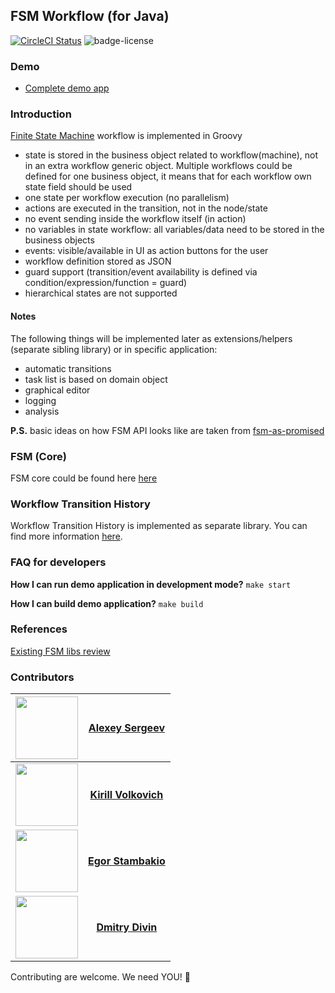 ## FSM Workflow (for Java)

[![CircleCI Status](https://circleci.com/gh/OpusCapita/fsm-workflow-jvm/tree/master.svg?style=shield&circle-token=:circle-token)](https://circleci.com/gh/OpusCapita/fsm-workflow-jvm)
![badge-license](https://img.shields.io/github/license/OpusCapita/fsm-workflow-jvm.svg)

### Demo

- [Complete demo app](https://github.com/OpusCapita/fsm-workflow-jvm/tree/master/demo)

### Introduction
[Finite State Machine](https://en.wikipedia.org/wiki/Finite-state_machine) workflow is implemented in Groovy

- state is stored in the business object related to workflow(machine), not in an extra
workflow generic object. Multiple workflows could be defined for one business object,
it means that for each workflow own state field should be used
- one state per workflow execution (no parallelism)
- actions are executed in the transition, not in the node/state
- no event sending inside the workflow itself (in action)
- no variables in state workflow: all variables/data need to be stored in
the business objects
- events: visible/available in UI as action buttons for the user
- workflow definition stored as JSON
- guard support (transition/event availability is defined via
condition/expression/function = guard)
- hierarchical states are not supported

#### Notes

The following things will be implemented later as extensions/helpers (separate sibling library) or in specific application:
- automatic transitions
- task list is based on domain object
- graphical editor
- logging
- analysis

**P.S.** basic ideas on how FSM API looks like are taken from [fsm-as-promised](https://github.com/vstirbu/fsm-as-promised)

### FSM (Core)

FSM core could be found here [here](core/README.md)

### Workflow Transition History

Workflow Transition History is implemented as separate library. You can find more information [here](history/README.md).

### FAQ for developers
**How I can run demo application in development mode?**
`make start`

**How I can build demo application?**
`make build`

### References

[Existing FSM libs review](existingFsmLibsReview.md)

### Contributors

| [<img src="https://avatars.githubusercontent.com/u/24603787?v=3" width="100px;"/>](https://github.com/kvolkovich-sc) | [**Alexey Sergeev**](https://github.com/asergeev-sc)     |
| :---: | :---: |
| [<img src="https://avatars.githubusercontent.com/u/24652543?v=3" width="100px;"/>](https://github.com/kvolkovich-sc) | [**Kirill Volkovich**](https://github.com/kvolkovich-sc) |
| [<img src="https://avatars0.githubusercontent.com/u/31243790?s=460&v=4" width="100px;"/>](https://github.com/estambakio-sc) | [**Egor Stambakio**](https://github.com/estambakio-sc) |
| [<img src="https://avatars1.githubusercontent.com/u/24733803?v=4" width="100px;"/>](https://github.com/ddivin-sc) | [**Dmitry Divin**](https://github.com/ddivin-sc) |


Contributing are welcome. We need YOU! :metal:
